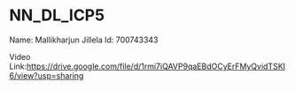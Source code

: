 # NN_DL_ICP5

Name: Mallikharjun Jillela
Id: 700743343

Video Link:https://drive.google.com/file/d/1rmi7iQAVP9qaEBdOCyErFMyQvidTSKI6/view?usp=sharing
